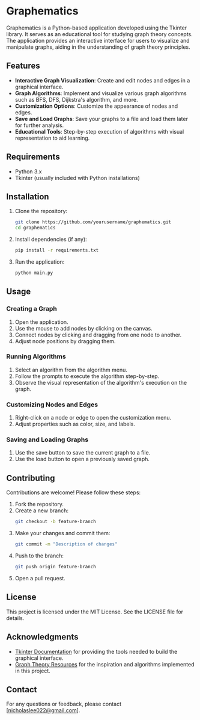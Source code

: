 # Graphematics

Graphematics is a Python-based application developed using the Tkinter library. It serves as an educational tool for studying graph theory concepts. The application provides an interactive interface for users to visualize and manipulate graphs, aiding in the understanding of graph theory principles.

## Features

- **Interactive Graph Visualization**: Create and edit nodes and edges in a graphical interface.
- **Graph Algorithms**: Implement and visualize various graph algorithms such as BFS, DFS, Dijkstra's algorithm, and more.
- **Customization Options**: Customize the appearance of nodes and edges.
- **Save and Load Graphs**: Save your graphs to a file and load them later for further analysis.
- **Educational Tools**: Step-by-step execution of algorithms with visual representation to aid learning.

## Requirements

- Python 3.x
- Tkinter (usually included with Python installations)

## Installation

1. Clone the repository:
    ```bash
    git clone https://github.com/yourusername/graphematics.git
    cd graphematics
    ```

2. Install dependencies (if any):
    ```bash
    pip install -r requirements.txt
    ```

3. Run the application:
    ```bash
    python main.py
    ```

## Usage

### Creating a Graph

1. Open the application.
2. Use the mouse to add nodes by clicking on the canvas.
3. Connect nodes by clicking and dragging from one node to another.
4. Adjust node positions by dragging them.

### Running Algorithms

1. Select an algorithm from the algorithm menu.
2. Follow the prompts to execute the algorithm step-by-step.
3. Observe the visual representation of the algorithm's execution on the graph.

### Customizing Nodes and Edges

1. Right-click on a node or edge to open the customization menu.
2. Adjust properties such as color, size, and labels.

### Saving and Loading Graphs

1. Use the save button to save the current graph to a file.
2. Use the load button to open a previously saved graph.

## Contributing

Contributions are welcome! Please follow these steps:

1. Fork the repository.
2. Create a new branch:
    ```bash
    git checkout -b feature-branch
    ```
3. Make your changes and commit them:
    ```bash
    git commit -m "Description of changes"
    ```
4. Push to the branch:
    ```bash
    git push origin feature-branch
    ```
5. Open a pull request.

## License

This project is licensed under the MIT License. See the LICENSE file for details.

## Acknowledgments

- [Tkinter Documentation](https://docs.python.org/3/library/tkinter.html) for providing the tools needed to build the graphical interface.
- [Graph Theory Resources](https://www.geeksforgeeks.org/graph-data-structure-and-algorithms/) for the inspiration and algorithms implemented in this project.

## Contact

For any questions or feedback, please contact [nicholaslee022@gmail.com].

